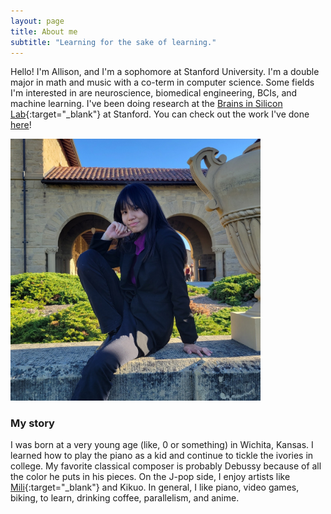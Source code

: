 ```yaml
---
layout: page
title: About me
subtitle: "Learning for the sake of learning."
---
```


Hello! I'm Allison, and I'm a sophomore at Stanford University. I'm a double major in math and music with a co-term in computer science. Some fields I'm interested in are neuroscience, biomedical engineering, BCIs, and machine learning. I've been doing research at the [Brains in Silicon Lab](https://web.stanford.edu/group/brainsinsilicon/){:target="_blank"} at Stanford. You can check out the work I've done [here](https://worldsenddunce.github.io/research/)!

<img src="/assets/img/20220305_194431.jpg" width="400">

### My story

I was born at a very young age (like, 0 or something) in Wichita, Kansas. I learned how to play the piano as a kid and continue to tickle the ivories in college. My favorite classical composer is probably Debussy because of all the color he puts in his pieces. On the J-pop side, I enjoy artists like [Mili](https://www.youtube.com/watch?v=UeBQMVnmr2Y){:target="_blank"} and Kikuo. In general, I like piano, video games, biking, to learn, drinking coffee, parallelism, and anime.
